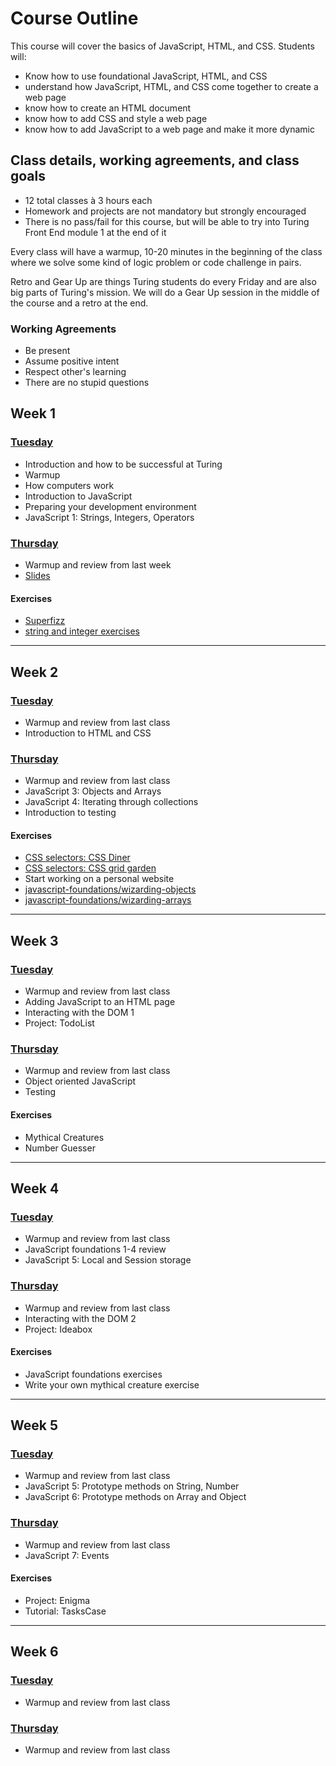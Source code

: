 # Course Outline

This course will cover the basics of JavaScript, HTML, and CSS. Students will: 

* Know how to use foundational JavaScript, HTML, and CSS
* understand how JavaScript, HTML, and CSS come together to create a web page
* know how to create an HTML document
* know how to add CSS and style a web page
* know how to add JavaScript to a web page and make it more dynamic  

## Class details, working agreements, and class goals

* 12 total classes à 3 hours each
* Homework and projects are not mandatory but strongly encouraged
* There is no pass/fail for this course, but will be able to try into Turing Front End module 1 at the end of it

Every class will have a warmup, 10-20 minutes in the beginning of the class where we solve some kind of logic problem or code challenge in pairs.

Retro and Gear Up are things Turing students do every Friday and are also big parts of Turing's mission. We will do a Gear Up session in the middle of the course and a retro at the end.

### Working Agreements

* Be present
* Assume positive intent
* Respect other's learning
* There are no stupid questions

## Week 1

### [Tuesday](class-1)

* Introduction and how to be successful at Turing
* Warmup
* How computers work
* Introduction to JavaScript
* Preparing your development environment
* JavaScript 1: Strings, Integers, Operators

### [Thursday](class-2)

* Warmup and review from last week
* [Slides](https://docs.google.com/presentation/d/1VtwM9YMaoCH8oS9Y-7BdJOTc836odeeKkf6MoCtFLbk/edit?usp=sharing)

#### Exercises

* [Superfizz](https://gist.github.com/applegrain/dedf53076576bbe7335ea2b359968dc7)
* [string and integer exercises](https://s3.amazonaws.com/TrainingNerd/JavaScriptForBeginners/exercises/variables.html)

---

## Week 2

### [Tuesday](class-3)

* Warmup and review from last class
* Introduction to HTML and CSS

### [Thursday](class-4)

* Warmup and review from last class
* JavaScript 3: Objects and Arrays
* JavaScript 4: Iterating through collections
* Introduction to testing

#### Exercises

* [CSS selectors: CSS Diner](https://flukeout.github.io/)
* [CSS selectors: CSS grid garden](http://cssgridgarden.com/)
* Start working on a personal website
* [javascript-foundations/wizarding-objects](https://github.com/turingschool-examples/javascript-foundations/tree/master/wizarding-objects)
* [javascript-foundations/wizarding-arrays](https://github.com/turingschool-examples/javascript-foundations/tree/master/wizarding-arrays)

---

## Week 3

### [Tuesday](class-5)
  
* Warmup and review from last class
* Adding JavaScript to an HTML page
* Interacting with the DOM 1
* Project: TodoList

### [Thursday](class-6)

* Warmup and review from last class
* Object oriented JavaScript
* Testing

#### Exercises

* Mythical Creatures
* Number Guesser

---

## Week 4

### [Tuesday](class-7)

* Warmup and review from last class
* JavaScript foundations 1-4 review
* JavaScript 5: Local and Session storage

### [Thursday](class-8)

* Warmup and review from last class
* Interacting with the DOM 2
* Project: Ideabox

#### Exercises

* JavaScript foundations exercises
* Write your own mythical creature exercise

---

## Week 5

### [Tuesday](class-9)

* Warmup and review from last class
* JavaScript 5: Prototype methods on String, Number
* JavaScript 6: Prototype methods on Array and Object

### [Thursday](class-10)

* Warmup and review from last class
* JavaScript 7: Events

#### Exercises

* Project: Enigma
* Tutorial: TasksCase

---

## Week 6

### [Tuesday](class-11)

* Warmup and review from last class

### [Thursday](class-12)

* Warmup and review from last class


[class-1]: lesson-plans/class-1.md
[class-2]: lesson-plans/class-2.md
[class-3]: lesson-plans/class-3.md
[class-4]: lesson-plans/class-4.md
[class-5]: lesson-plans/class-5.md
[class-6]: lesson-plans/class-6.md
[class-7]: lesson-plans/class-7.md
[class-8]: lesson-plans/class-8.md
[class-9]: lesson-plans/class-9.md
[class-10]: lesson-plans/class-10.md
[class-11]: lesson-plans/class-11.md
[class-12]: lesson-plans/class-12.md
